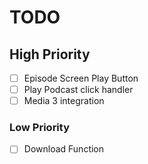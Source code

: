 # TODO

## High Priority

- [ ] Episode Screen Play Button
- [ ] Play Podcast click handler
- [ ] Media 3 integration

### Low Priority

- [ ] Download Function